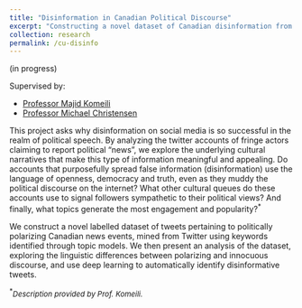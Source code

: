 ```yaml
---
title: "Disinformation in Canadian Political Discourse"
excerpt: "Constructing a novel dataset of Canadian disinformation from Twitter, and analyzing stylistic variation in malicious tweets using deep learning. Work in progress."
collection: research
permalink: /cu-disinfo
---
```


(in progress)

Supervised by:

* [Professor Majid Komeili](http://people.scs.carleton.ca/~majidkomeili/)
* [Professor Michael Christensen](https://carleton.ca/law/people/michael-christensen/)

This project asks why disinformation on social media is so successful in the realm of political speech. By analyzing the twitter accounts of fringe actors claiming to report political “news”, we explore the underlying cultural narratives that make this type of information meaningful and appealing. Do accounts that purposefully spread false information (disinformation) use the language of openness, democracy and truth, even as they muddy the political discourse on the internet? What other cultural queues do these accounts use to signal followers sympathetic to their political views? And finally, what topics generate the most engagement and popularity?<sup>*</sup>

We construct a novel labelled dataset of tweets pertaining to politically polarizing Canadian news events, mined from Twitter using keywords identified through topic models. We then present an analysis of the dataset, exploring the linguistic differences between polarizing and innocuous discourse, and use deep learning to automatically identify disinformative tweets.


<sup>*</sup><i style='font-size: small'>Description provided by Prof. Komeili.</i>